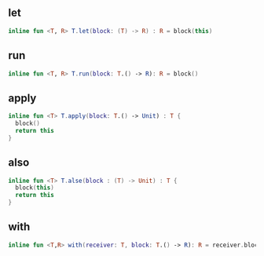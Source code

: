 ## let

```kotlin
inline fun <T, R> T.let(block: (T) -> R) : R = block(this)
```

## run

```kotlin
inline fun <T, R> T.run(block: T.() -> R): R = block()
```

## apply

```kotlin
inline fun <T> T.apply(block: T.() -> Unit) : T {
  block()
  return this
}
```

## also

```kotlin
inline fun <T> T.alse(block : (T) -> Unit) : T {
  block(this)
  return this
}
```

## with

```kotlin
inline fun <T,R> with(receiver: T, block: T.() -> R): R = receiver.block()
```

